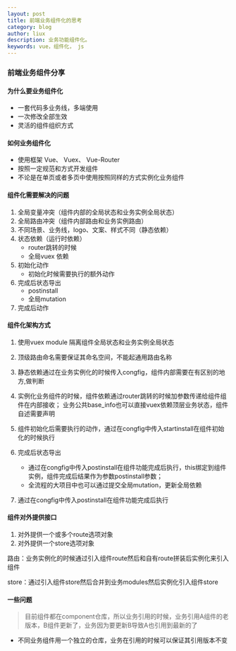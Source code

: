 ```yaml
---
layout: post
title: 前端业务组件化的思考
category: blog
author: liux
description: 业务功能组件化。
keywords: vue，组件化， js
---
```



### 前端业务组件分享

#### 为什么要业务组件化

+ 一套代码多业务线，多端使用
+ 一次修改全部生效
+ 灵活的组件组织方式

#### 如何业务组件化

+ 使用框架 Vue、 Vuex、 Vue-Router
+ 按照一定规范和方式开发组件
+ 不论是在单页或者多页中使用按照同样的方式实例化业务组件

#### 组件化需要解决的问题

1. 全局变量冲突（组件内部的全局状态和业务实例全局状态）
2. 全局路由冲突（组件内部路由和业务实例路由）
3. 不同场景、业务线，logo、文案、样式不同（静态依赖）
4. 状态依赖（运行时依赖）
   - router跳转的时候
   - 全局vuex 依赖
5. 初始化动作
   - 初始化时候需要执行的额外动作
6. 完成后状态导出
   - postinstall
   - 全局mutation
7. 完成后动作

#### 组件化架构方式

1. 使用vuex module 隔离组件全局状态和业务实例全局状态
2. 顶级路由命名需要保证其命名空间，不能起通用路由名称
3. 静态依赖通过在业务实例化的时候传入congfig，组件内部需要在有区别的地方,做判断
4. 实例化业务组件的时候，组件依赖通过router跳转的时候加参数传递给组件组件在内部接收；
业务公共base_info也可以直接vuex依赖顶层业务状态，组件自述需要声明
5. 组件初始化后需要执行的动作，通过在congfig中传入startinstall在组件初始化的时候执行
6. 完成后状态导出
   -  通过在congfig中传入postinstall在组件功能完成后执行，this绑定到组件实例，组件完成后结果作为参数postinstall参数；
   -  全流程的大项目中也可以通过提交全局mutation，更新全局依赖

7. 通过在congfig中传入postinstall在组件功能完成后执行

#### 组件对外提供接口

1. 对外提供一个或多个route选项对象
2. 对外提供一个store选项对象

路由：业务实例化的时候通过引入组件route然后和自有route拼装后实例化来引入组件

store：通过引入组件store然后合并到业务modules然后实例化引入组件store


#### 一些问题

>  目前组件都在component仓库，所以业务引用的时候，业务引用A组件的老版本，B组件更新了，业务因为要更新B导致A也引用到最新的了

+  不同业务组件用一个独立的仓库，业务在引用的时候可以保证其引用版本不变

